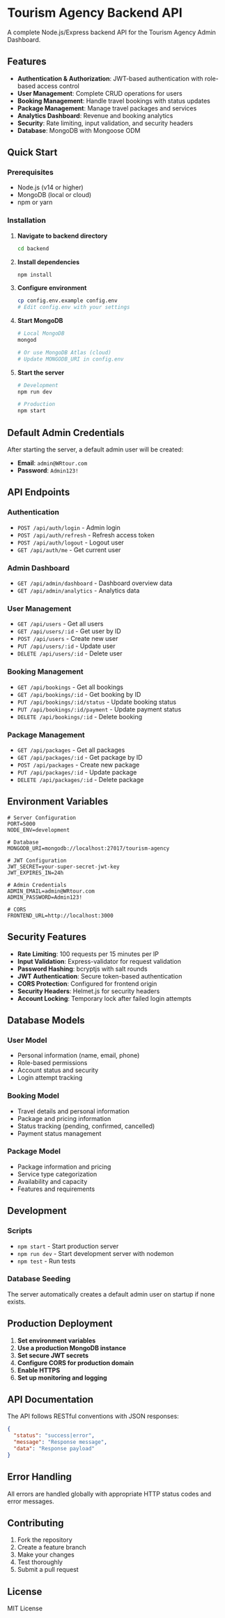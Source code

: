 # Tourism Agency Backend API

A complete Node.js/Express backend API for the Tourism Agency Admin Dashboard.

## Features

- **Authentication & Authorization**: JWT-based authentication with role-based access control
- **User Management**: Complete CRUD operations for users
- **Booking Management**: Handle travel bookings with status updates
- **Package Management**: Manage travel packages and services
- **Analytics Dashboard**: Revenue and booking analytics
- **Security**: Rate limiting, input validation, and security headers
- **Database**: MongoDB with Mongoose ODM

## Quick Start

### Prerequisites

- Node.js (v14 or higher)
- MongoDB (local or cloud)
- npm or yarn

### Installation

1. **Navigate to backend directory**
   ```bash
   cd backend
   ```

2. **Install dependencies**
   ```bash
   npm install
   ```

3. **Configure environment**
   ```bash
   cp config.env.example config.env
   # Edit config.env with your settings
   ```

4. **Start MongoDB**
   ```bash
   # Local MongoDB
   mongod
   
   # Or use MongoDB Atlas (cloud)
   # Update MONGODB_URI in config.env
   ```

5. **Start the server**
   ```bash
   # Development
   npm run dev
   
   # Production
   npm start
   ```

## Default Admin Credentials

After starting the server, a default admin user will be created:

- **Email**: `admin@WRtour.com`
- **Password**: `Admin123!`

## API Endpoints

### Authentication
- `POST /api/auth/login` - Admin login
- `POST /api/auth/refresh` - Refresh access token
- `POST /api/auth/logout` - Logout user
- `GET /api/auth/me` - Get current user

### Admin Dashboard
- `GET /api/admin/dashboard` - Dashboard overview data
- `GET /api/admin/analytics` - Analytics data

### User Management
- `GET /api/users` - Get all users
- `GET /api/users/:id` - Get user by ID
- `POST /api/users` - Create new user
- `PUT /api/users/:id` - Update user
- `DELETE /api/users/:id` - Delete user

### Booking Management
- `GET /api/bookings` - Get all bookings
- `GET /api/bookings/:id` - Get booking by ID
- `PUT /api/bookings/:id/status` - Update booking status
- `PUT /api/bookings/:id/payment` - Update payment status
- `DELETE /api/bookings/:id` - Delete booking

### Package Management
- `GET /api/packages` - Get all packages
- `GET /api/packages/:id` - Get package by ID
- `POST /api/packages` - Create new package
- `PUT /api/packages/:id` - Update package
- `DELETE /api/packages/:id` - Delete package

## Environment Variables

```env
# Server Configuration
PORT=5000
NODE_ENV=development

# Database
MONGODB_URI=mongodb://localhost:27017/tourism-agency

# JWT Configuration
JWT_SECRET=your-super-secret-jwt-key
JWT_EXPIRES_IN=24h

# Admin Credentials
ADMIN_EMAIL=admin@WRtour.com
ADMIN_PASSWORD=Admin123!

# CORS
FRONTEND_URL=http://localhost:3000
```

## Security Features

- **Rate Limiting**: 100 requests per 15 minutes per IP
- **Input Validation**: Express-validator for request validation
- **Password Hashing**: bcryptjs with salt rounds
- **JWT Authentication**: Secure token-based authentication
- **CORS Protection**: Configured for frontend origin
- **Security Headers**: Helmet.js for security headers
- **Account Locking**: Temporary lock after failed login attempts

## Database Models

### User Model
- Personal information (name, email, phone)
- Role-based permissions
- Account status and security
- Login attempt tracking

### Booking Model
- Travel details and personal information
- Package and pricing information
- Status tracking (pending, confirmed, cancelled)
- Payment status management

### Package Model
- Package information and pricing
- Service type categorization
- Availability and capacity
- Features and requirements

## Development

### Scripts
- `npm start` - Start production server
- `npm run dev` - Start development server with nodemon
- `npm test` - Run tests

### Database Seeding
The server automatically creates a default admin user on startup if none exists.

## Production Deployment

1. **Set environment variables**
2. **Use a production MongoDB instance**
3. **Set secure JWT secrets**
4. **Configure CORS for production domain**
5. **Enable HTTPS**
6. **Set up monitoring and logging**

## API Documentation

The API follows RESTful conventions with JSON responses:

```json
{
  "status": "success|error",
  "message": "Response message",
  "data": "Response payload"
}
```

## Error Handling

All errors are handled globally with appropriate HTTP status codes and error messages.

## Contributing

1. Fork the repository
2. Create a feature branch
3. Make your changes
4. Test thoroughly
5. Submit a pull request

## License

MIT License
